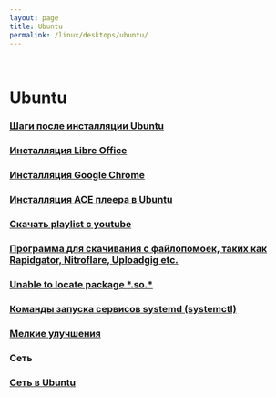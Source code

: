 ```yaml
---
layout: page
title: Ubuntu
permalink: /linux/desktops/ubuntu/
---
```


<br/>

# Ubuntu


### [Шаги после инсталляции Ubuntu](/linux/desktops/ubuntu/install/)

### [Инсталляция Libre Office](/linux/desktops/ubuntu/libreoffice/)

### [Инсталляция Google Chrome](/linux/desktops/ubuntu/chrome/)

### [Инсталляция ACE плеера в Ubuntu](/linux/desktops/ubuntu/ace-player-installation/)

### [Скачать playlist с youtube](/linux/desktops/ubuntu/download-youtube-playlist/)

### [Программа для скачивания с файлопомоек, таких как Rapidgator, Nitroflare, Uploadgig etc.](/linux/desktops/ubuntu/download-from-file-hostings/)

### [Unable to locate package **\***.so.\*](/linux/desktops/ubuntu/install-package-for-missing-libraries/)

### [Команды запуска сервисов systemd (systemctl)](/linux/desktops/systemctl/)

### [Мелкие улучшения](/linux/desktops/ubuntu/small-improvements/)



### Сеть

### [Сеть в Ubuntu](/linux/desktops/ubuntu/network/)
